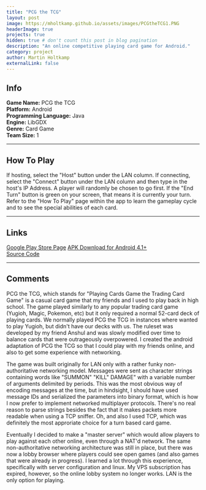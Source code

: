 ```yaml
---
title: "PCG the TCG"
layout: post
image: https://mholtkamp.github.io/assets/images/PCGtheTCG1.PNG
headerImage: true
projects: true
hidden: true # don't count this post in blog pagination
description: "An online competitive playing card game for Android."
category: project
author: Martin Holtkamp
externalLink: false
---
```


## Info

**Game Name:** PCG the TCG  
**Platform:** Android  
**Programming Language:** Java  
**Engine:** LibGDX  
**Genre:** Card Game  
**Team Size:** 1  

---

## How To Play

If hosting, select the "Host" button under the LAN column. If connecting, select the "Connect" button under the LAN column and then type in the host's IP Address. A player will randomly be chosen to go first. If the "End Turn" button is green on your screen, that means it is currently your turn. Refer to the "How To Play" page within the app to learn the gameplay cycle and to see the special abilities of each card.

---

## Links

[Google Play Store Page](https://play.google.com/store/apps/details?id=com.pcg&hl=en)
[APK Download for Android 4.1+](https://drive.google.com/open?id=0Bz6zRTgs-_fBY2llYjNvWUZxU0k)  
[Source Code](https://github.com/mholtkamp/pcgtcg)

---

## Comments

PCG the TCG, which stands for "Playing Cards Game the Trading Card Game" is a casual card game that my friends and I used to play back in high school. The game played similarly to any popular trading card game (Yugioh, Magic, Pokemon, etc) but it only required a normal 52-card deck of playing cards. We normally played PCG the TCG in instances where wanted to play Yugioh, but didn't have our decks with us. The ruleset was developed by my friend Anshul and was slowly modified over time to balance cards that were outrageously overpowered. I created the android adaptation of PCG the TCG so that I could play with my friends online, and also to get some experience with networking.

The game was built originally for LAN only with a rather funky non-authoritative networking model. Messages were sent as character strings containing words like "SUMMON" "KILL" DAMAGE" with a variable number of arguments delimited by periods. This was the most obvious way of encoding messages at the time, but in hindsight, I should have used message IDs and serialized the parameters into binary format, which is how I now prefer to implement networked multiplayer protocols. There's no real reason to parse strings besides the fact that it makes packets more readable when using a TCP sniffer. Oh, and also I used TCP, which was definitely the most approriate choice for a turn based card game.

Eventually I decided to make a "master server" which would allow players to play against each other online, even through a NAT'd network. The same non-authoritative networking architecture was still in place, but there was now a lobby browser where players could see open games (and also games that were already in progress). I learned a lot through this experience, specifically with server configuration and linux. My VPS subscription has expired, however, so the online lobby system no longer works. LAN is the only option for playing.